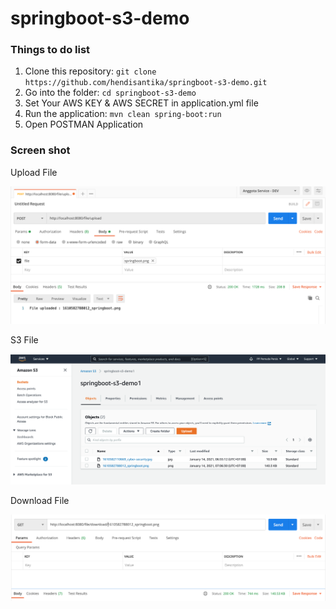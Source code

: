 # springboot-s3-demo

### Things to do list

1. Clone this repository: `git clone https://github.com/hendisantika/springboot-s3-demo.git`
2. Go into the folder: `cd springboot-s3-demo`
3. Set Your AWS KEY & AWS SECRET in application.yml file
4. Run the application: `mvn clean spring-boot:run`
5. Open POSTMAN Application

### Screen shot

Upload File

![Upload File](img/upload.png "Upload File")

S3 File

![S3 File](img/s3.png "S3 File")

Download File

![Download File](img/download.png "Download File")
